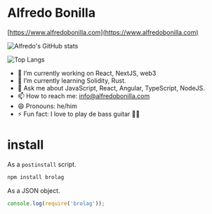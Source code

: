 # Alfredo Bonilla

[https://www.alfredobonilla.com](https://www.alfredobonilla.com)

![Alfredo's GitHub stats](https://github-readme-stats.vercel.app/api?username=brolag&bg_color=30,222222,222222&title_color=4DE40C&text_color=4DE40C)

![Top Langs](https://github-readme-stats.vercel.app/api/top-langs/?username=brolag&layout=compact&bg_color=30,222222,222222&title_color=4DE40C&text_color=4DE40C&langs_count=8)

- 🔭 I’m currently working on React, NextJS, web3
- 🌱 I’m currently learning Solidity, Rust.
- 💬 Ask me about JavaScript, React, Angular, TypeScript, NodeJS.
- 📫 How to reach me: info@alfredobonilla.com
- 😄 Pronouns: he/him
- ⚡ Fun fact: I love to play de bass guitar 🤘🏽


# install

As a `postinstall` script.

```bash
npm install brolag
```

As a JSON object.

```js
console.log(require('brolag'));
```

